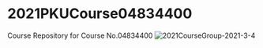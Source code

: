 # 2021PKUCourse04834400
Course Repository for Course No.04834400
![2021CourseGroup-2021-3-4](https://user-images.githubusercontent.com/23657135/109957625-2d750000-7d20-11eb-837e-01b3fe0e84ab.jpg)
